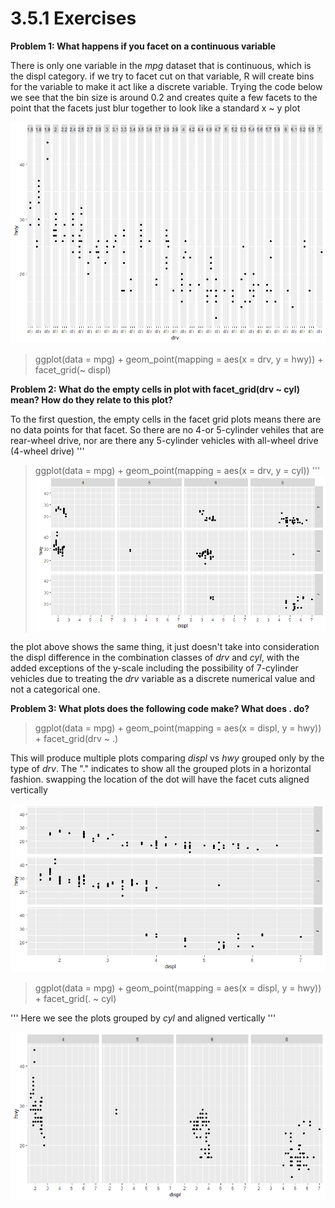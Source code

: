 # 3.5.1 Exercises

**Problem 1: What happens if you facet on a continuous variable**

There is only one variable in the *mpg* dataset that is continuous, which is the displ category.  if we try to facet cut on that variable, R will create bins for the variable to make it act like a discrete variable.  Trying the code below we see that the bin size is around 0.2 and creates quite a few facets to the point that the facets just blur together to look like a standard x ~ y plot

![image](/images/Exercise3.5.1.1.png)

> ggplot(data = mpg) + 
>     geom_point(mapping = aes(x = drv, y = hwy)) + 
>     facet_grid(~ displ)

**Problem 2: What do the empty cells in plot with facet_grid(drv ~ cyl) mean? How do they relate to this plot?**

To the first question, the empty cells in the facet grid plots means there are no data points for that facet.  So there are no 4-or 5-cylinder vehiles that are rear-wheel drive, nor are there any 5-cylinder vehicles with all-wheel drive (4-wheel drive)
'''
>ggplot(data = mpg) + 
>  geom_point(mapping = aes(x = drv, y = cyl))
'''
![image](/images/Exercise3.5.1.2.png)


the plot above shows the same thing, it just doesn't take into consideration the displ difference in the combination classes of *drv* and *cyl*, with the added exceptions of the y-scale including the possibility of 7-cylinder vehicles due to treating the *drv* variable as a discrete numerical value and not a categorical one. 

**Problem 3: What plots does the following code make? What does . do?**

>ggplot(data = mpg) + 
>  geom_point(mapping = aes(x = displ, y = hwy)) +
>  facet_grid(drv ~ .)

This will produce multiple plots comparing *displ* vs *hwy* grouped only by the type of *drv*.  The "." indicates to show all the grouped plots in a horizontal fashion.  swapping the location of the dot will have the facet cuts aligned vertically

![image](/images/Exercise3.5.1.3a.png)

>ggplot(data = mpg) + 
>  geom_point(mapping = aes(x = displ, y = hwy)) +
>  facet_grid(. ~ cyl)

'''
Here we see the plots grouped by *cyl* and aligned vertically
'''

![image](/images/Exercise3.5.1.3b.png)
